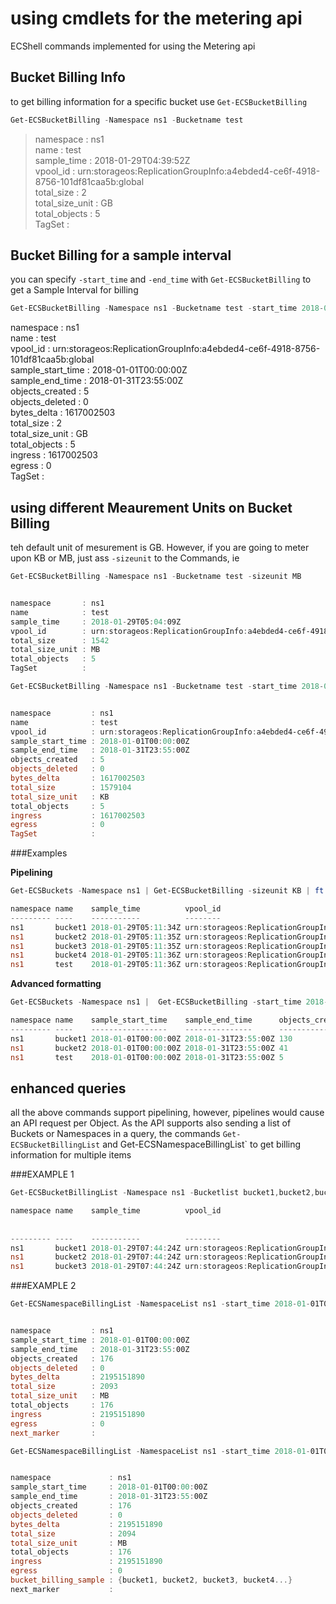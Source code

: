 # using cmdlets for the metering api

ECShell commands implemented for using the Metering api

## Bucket Billing Info 
to get billing information for a specific bucket use `Get-ECSBucketBilling`  

```Powershell
Get-ECSBucketBilling -Namespace ns1 -Bucketname test
```

>namespace       : ns1   
>name            : test    
>sample_time     : 2018-01-29T04:39:52Z    
>vpool_id        : urn:storageos:ReplicationGroupInfo:a4ebded4-ce6f-4918-8756-101df81caa5b:global  
>total_size      : 2  
>total_size_unit : GB  
>total_objects   : 5  
>TagSet          :  

## Bucket Billing for a sample interval

you can specify `-start_time` and `-end_time` with `Get-ECSBucketBilling` to get a Sample Interval for billing  

```Powershell 
Get-ECSBucketBilling -Namespace ns1 -Bucketname test -start_time 2018-01-01T00:00 -end_time 2018-01-31T23:55
```

>
namespace         : ns1  
name              : test  
vpool_id          : urn:storageos:ReplicationGroupInfo:a4ebded4-ce6f-4918-8756-101df81caa5b:global  
sample_start_time : 2018-01-01T00:00:00Z  
sample_end_time   : 2018-01-31T23:55:00Z  
objects_created   : 5  
objects_deleted   : 0  
bytes_delta       : 1617002503  
total_size        : 2  
total_size_unit   : GB  
total_objects     : 5  
ingress           : 1617002503  
egress            : 0  
TagSet            :  
>

## using different Meaurement Units on Bucket Billing 
teh default unit of mesurement is GB. However, if you are going to meter upon KB or MB, just ass `-sizeunit` to the Commands, ie

```Powershell
Get-ECSBucketBilling -Namespace ns1 -Bucketname test -sizeunit MB


namespace       : ns1  
name            : test  
sample_time     : 2018-01-29T05:04:09Z  
vpool_id        : urn:storageos:ReplicationGroupInfo:a4ebded4-ce6f-4918-8756-101df81caa5b:global  
total_size      : 1542  
total_size_unit : MB  
total_objects   : 5  
TagSet          :  
```


```Powershell
Get-ECSBucketBilling -Namespace ns1 -Bucketname test -start_time 2018-01-01T00:00 -end_time 2018-01-31T23:55 -sizeunit KB


namespace         : ns1
name              : test
vpool_id          : urn:storageos:ReplicationGroupInfo:a4ebded4-ce6f-4918-8756-101df81caa5b:global
sample_start_time : 2018-01-01T00:00:00Z
sample_end_time   : 2018-01-31T23:55:00Z
objects_created   : 5
objects_deleted   : 0
bytes_delta       : 1617002503
total_size        : 1579104
total_size_unit   : KB
total_objects     : 5
ingress           : 1617002503
egress            : 0
TagSet            :
```

###Examples

**Pipelining** 
```Powershell
Get-ECSBuckets -Namespace ns1 | Get-ECSBucketBilling -sizeunit KB | ft -AutoSize

namespace name    sample_time          vpool_id                                                                       total_size total_size_unit total_objects TagSet
--------- ----    -----------          --------                                                                       ---------- --------------- ------------- ------
ns1       bucket1 2018-01-29T05:11:34Z urn:storageos:ReplicationGroupInfo:a4ebded4-ce6f-4918-8756-101df81caa5b:global 439876     KB              130
ns1       bucket2 2018-01-29T05:11:35Z urn:storageos:ReplicationGroupInfo:a4ebded4-ce6f-4918-8756-101df81caa5b:global 124723     KB              41
ns1       bucket3 2018-01-29T05:11:35Z urn:storageos:ReplicationGroupInfo:a4ebded4-ce6f-4918-8756-101df81caa5b:global 0          KB              0
ns1       bucket4 2018-01-29T05:11:36Z urn:storageos:ReplicationGroupInfo:a4ebded4-ce6f-4918-8756-101df81caa5b:global 0          KB              0
ns1       test    2018-01-29T05:11:36Z urn:storageos:ReplicationGroupInfo:a4ebded4-ce6f-4918-8756-101df81caa5b:global 1579104    KB              5
```

**Advanced formatting**
```Powershell
Get-ECSBuckets -Namespace ns1 |  Get-ECSBucketBilling -start_time 2018-01-01T00:00 -end_time 2018-01-31T23:55 -sizeunit MB | where total_objects -ne 0 | select * -ExcludeProperty vpool_id | ft

namespace name    sample_start_time    sample_end_time      objects_created objects_deleted bytes_delta total_size total_size_unit total_objects
--------- ----    -----------------    ---------------      --------------- --------------- ----------- ---------- --------------- -------------
ns1       bucket1 2018-01-01T00:00:00Z 2018-01-31T23:55:00Z 130             0               450433129   430        MB              130
ns1       bucket2 2018-01-01T00:00:00Z 2018-01-31T23:55:00Z 41              0               127716258   122        MB              41
ns1       test    2018-01-01T00:00:00Z 2018-01-31T23:55:00Z 5               0               1617002503  1542       MB              5

```

## enhanced queries

all the above commands support pipelining, however, pipelines would cause an API request per Object.
As the API supports also sending a list of Buckets or Namespaces in a query, the commands `Get-ECSBucketBillingList` and Get-ECSNamespaceBillingList` to get billing information for multiple items

###EXAMPLE 1

```Powershell
Get-ECSBucketBillingList -Namespace ns1 -Bucketlist bucket1,bucket2,bucket3 -sizeunit MB | ft -AutoSize

namespace name    sample_time          vpool_id                                                                       total_size total_size_unit total
                                                                                                                                                 _obje
                                                                                                                                                   cts
--------- ----    -----------          --------                                                                       ---------- --------------- -----
ns1       bucket1 2018-01-29T07:44:24Z urn:storageos:ReplicationGroupInfo:a4ebded4-ce6f-4918-8756-101df81caa5b:global        430 MB                130
ns1       bucket2 2018-01-29T07:44:24Z urn:storageos:ReplicationGroupInfo:a4ebded4-ce6f-4918-8756-101df81caa5b:global        122 MB                 41
ns1       bucket3 2018-01-29T07:44:24Z urn:storageos:ReplicationGroupInfo:a4ebded4-ce6f-4918-8756-101df81caa5b:global          0 MB                  0

```
###EXAMPLE 2


```Powershell
Get-ECSNamespaceBillingList -NamespaceList ns1 -start_time 2018-01-01T00:00 -end_time 2018-01-31T23:55 -sizeunit MB


namespace         : ns1
sample_start_time : 2018-01-01T00:00:00Z
sample_end_time   : 2018-01-31T23:55:00Z
objects_created   : 176
objects_deleted   : 0
bytes_delta       : 2195151890
total_size        : 2093
total_size_unit   : MB
total_objects     : 176
ingress           : 2195151890
egress            : 0
next_marker       :
```

```Powershell
Get-ECSNamespaceBillingList -NamespaceList ns1 -start_time 2018-01-01T00:00 -end_time 2018-01-31T23:55 -sizeunit MB -bucketdetails


namespace             : ns1
sample_start_time     : 2018-01-01T00:00:00Z
sample_end_time       : 2018-01-31T23:55:00Z
objects_created       : 176
objects_deleted       : 0
bytes_delta           : 2195151890
total_size            : 2094
total_size_unit       : MB
total_objects         : 176
ingress               : 2195151890
egress                : 0
bucket_billing_sample : {bucket1, bucket2, bucket3, bucket4...}
next_marker           :
```